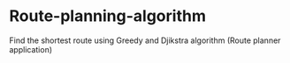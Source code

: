 # Route-planning-algorithm
Find the shortest route using Greedy and Djikstra algorithm (Route planner application)
